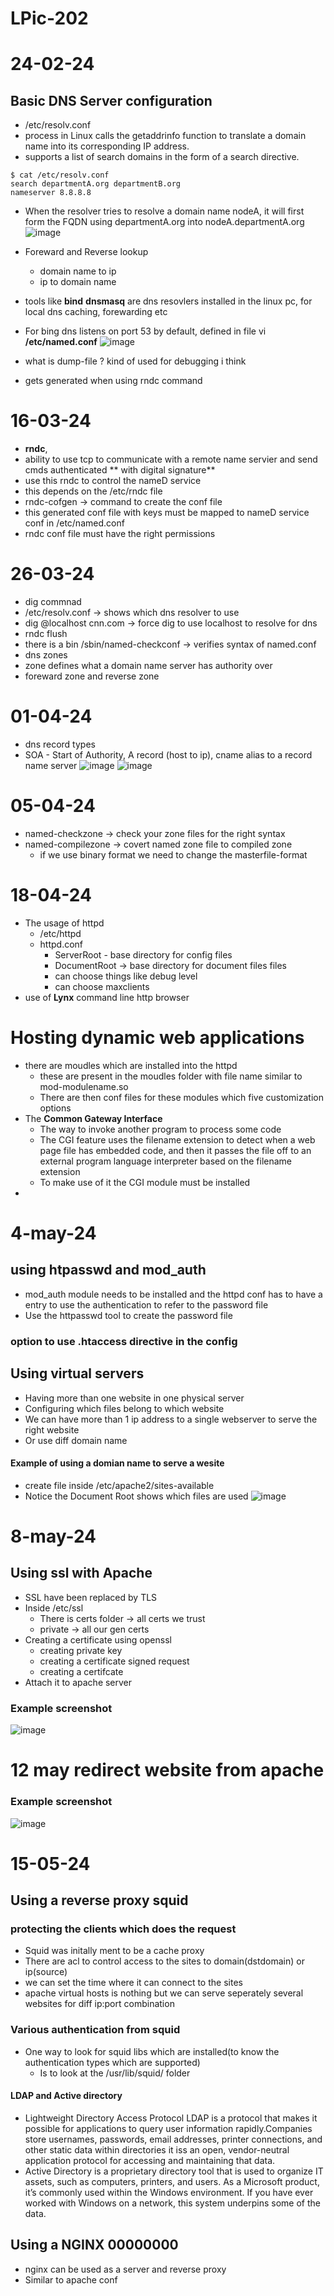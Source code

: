 # LPic-202
# 24-02-24
## Basic DNS Server configuration
* /etc/resolv.conf
*  process in Linux calls the getaddrinfo function to translate a domain name into its corresponding IP address.
*  supports a list of search domains in the form of a search directive.
```
$ cat /etc/resolv.conf
search departmentA.org departmentB.org
nameserver 8.8.8.8
```
* When the resolver tries to resolve a domain name nodeA, it will first form the FQDN using departmentA.org into nodeA.departmentA.org
![image](https://github.com/ronitwilson/LPic-202/assets/9934360/2fe55fd2-f8e4-471e-b228-f70252babbab)
* Foreward and Reverse lookup
  * domain name to ip
  * ip to domain name

* tools like **bind** **dnsmasq** are dns resovlers installed in the linux pc, for local dns caching, forewarding etc
* For bing dns listens on port 53 by default, defined in file vi **/etc/named.conf**
![image](https://github.com/ronitwilson/LPic-202/assets/9934360/d1c138a5-2cb5-4b20-8b94-db536b365b21)
* what is dump-file ? kind of used for debugging i think
 * gets generated when using rndc command
    
# 16-03-24
* **rndc**,
* ability to use tcp to communicate with a remote name servier and send cmds authenticated ** with digital signature**
* use this rndc to control the nameD service
* this depends on the /etc/rndc file
* rndc-cofgen -> command to create the conf file
 *  this generated conf file with keys must be mapped to nameD service conf in /etc/named.conf
 *  rndc conf file must have the right permissions

# 26-03-24
* dig commnad
* /etc/resolv.conf -> shows which dns resolver to use
* dig @localhost cnn.com -> force dig to use localhost to resolve for dns
* rndc flush <domain name>
* there is a bin /sbin/named-checkconf -> verifies syntax of named.conf
* dns zones
 *  zone defines what a domain name server has authority over
  * foreward zone and reverse zone 


# 01-04-24
* dns record types
* SOA - Start of Authority, A record (host to ip), cname alias  to a record name server
  ![image](https://github.com/ronitwilson/LPic-202/assets/9934360/9ac29b00-0ad8-4d0d-a192-07a81e901ff3)
  ![image](https://github.com/ronitwilson/LPic-202/assets/9934360/9eda4f9e-81e3-48fb-92c9-10a96ad9bc1e)


# 05-04-24
* named-checkzone -> check your zone files for the right syntax
* named-compilezone -> covert named zone file to compiled zone
  * if we use binary format we need to change the masterfile-format

# 18-04-24
* The usage of httpd
    * /etc/httpd
    * httpd.conf
        * ServerRoot - base directory for config files
        * DocumentRoot -> base directory for document files files
        * can choose things like debug level
        * can choose maxclients
* use of **Lynx** command line http browser

# Hosting dynamic web applications
* there are moudles which are installed into the httpd
  * these are present in the moudles folder with file name similar to mod-modulename.so
  * There are then conf files for these modules which five customization options
* The **Common Gateway Interface**
    * The way to  invoke another program to process some code
    *  The CGI feature uses the filename extension to detect when a web page file has embedded code, and then it passes the file off to an external program language interpreter based on the filename extension
    *  To make use of it the CGI module must be installed
*  

# 4-may-24
##  using htpasswd and mod_auth
* mod_auth module needs to be installed and the httpd conf has to have a entry to use the authentication to refer to the password file
* Use the httpasswd tool to create the password file

### option to use .htaccess directive in the config

## Using virtual servers
* Having more than one website in one physical server
* Configuring which files belong to which website
* We can have more than 1 ip address to a single webserver to serve the right website
* Or use diff domain name

#### Example of using a domian name to serve a wesite
* create file inside /etc/apache2/sites-available
* Notice the Document Root shows which files are used
![image](https://github.com/ronitwilson/LPic-202/assets/9934360/e3717161-32a5-409f-bcaa-dfe5665fdc30)


# 8-may-24
## Using ssl with Apache
* SSL have been replaced by TLS
* Inside /etc/ssl
  * There is certs folder -> all certs we trust
  * private -> all our gen certs
* Creating a certificate using openssl
  * creating private key
  * creating a certificate signed request
  * creating a certifcate
* Attach it to apache server
### Example screenshot
![image](https://github.com/ronitwilson/LPic-202/assets/9934360/d3913077-8b7f-47fb-8ed0-2c2f21437da3)


# 12 may redirect website from apache
### Example screenshot
![image](https://github.com/ronitwilson/LPic-202/assets/9934360/78402d30-66c5-4853-b1fa-98eda70e1f2a)

# 15-05-24
## Using a reverse proxy squid
### protecting the clients which does the request
* Squid was initally ment to be a cache proxy
* There are acl to control access to the sites to domain(dstdomain) or ip(source)
* we can set the time where it can connect to the sites
* apache virtual hosts is nothing but we can serve seperately several websites for diff ip:port combination

### Various authentication from squid
* One way to look for squid libs which are installed(to know the authentication types which are supported)
  *  Is to look at the /usr/lib/squid/ folder

#### LDAP and Active directory
* Lightweight Directory Access Protocol LDAP is a protocol that makes it possible for applications to query user information rapidly.Companies store usernames, passwords, email addresses, printer connections, and other static data within directories  it iss an open, vendor-neutral application protocol for accessing and maintaining that data. 
* Active Directory is a proprietary directory tool that is used to organize IT assets, such as computers, printers, and users. As a Microsoft product, it’s commonly used within the Windows environment. If you have ever worked with Windows on a network, this system underpins some of the data.

## Using a NGINX 00000000
* nginx can be used as a server and reverse proxy
* Similar to apache conf 
